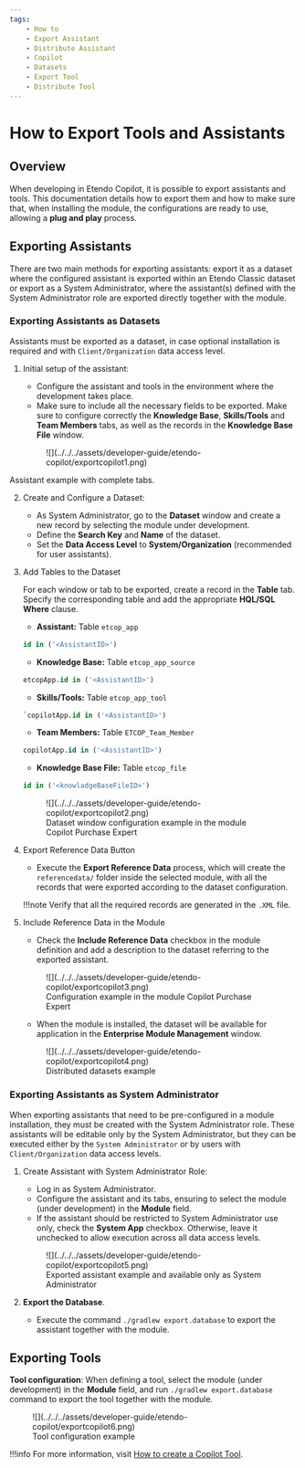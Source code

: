 ```yaml
---
tags:
    - How to
    - Export Assistant
    - Distribute Assistant
    - Copilot
    - Datasets
    - Export Tool
    - Distribute Tool
---
```


# How to Export Tools and Assistants

## Overview

When developing in Etendo Copilot, it is possible to export assistants and tools. This documentation details how to export them and how to make sure that, when installing the module, the configurations are ready to use, allowing a **plug and play** process.

## Exporting Assistants

There are two main methods for exporting assistants: export it as a dataset where the configured assistant is exported within an Etendo Classic dataset or export as a System Administrator, where the assistant(s) defined with the System Administrator role are exported directly together with the module.

### Exporting Assistants as Datasets

Assistants must be exported as a dataset, in case optional installation is required and with `Client/Organization` data access level. 

1. Initial setup of the assistant:
    - Configure the assistant and tools in the environment where the development takes place.
    - Make sure to include all the necessary fields to be exported. Make sure to configure correctly the **Knowledge Base**, **Skills/Tools** and **Team Members** tabs, as well as the records in the **Knowledge Base File** window.

    
    <figure markdown="span">
    ![](../../../assets/developer-guide/etendo-copilot/exportcopilot1.png)
  <figcaption>Assistant example with complete tabs.</figcaption>
</figure>

2. Create and Configure a Dataset:
    - As System Administrator, go to the **Dataset** window and create a new record by selecting the module under development.
    - Define the **Search Key** and **Name** of the dataset.
    - Set the **Data Access Level** to **System/Organization** (recommended for user assistants).

3. Add Tables to the Dataset

    For each window or tab to be exported, create a record in the **Table** tab. Specify the corresponding table and add the appropriate **HQL/SQL Where** clause.

    - **Assistant:** Table `etcop_app` 
    ```sql title="Where Clause"
    id in ('<AssistantID>')
    ```
    - **Knowledge Base:** Table `etcop_app_source`
    ```sql title="Where Clause"
    etcopApp.id in ('<AssistantID>')
    ```
    - **Skills/Tools:** Table `etcop_app_tool`
    ```sql title="Where Clause"
    `copilotApp.id in ('<AssistantID>')
    ```
    - **Team Members:** Table `ETCOP_Team_Member`
    ```sql title="Where Clause"
    copilotApp.id in ('<AssistantID>')
    ```
    - **Knowledge Base File:** Table `etcop_file`
    ```sql title="Where Clause"
    id in ('<knowladgeBaseFileID>')
    ```
    
    <figure markdown="span">
    ![](../../../assets/developer-guide/etendo-copilot/exportcopilot2.png)
    <figcaption>Dataset window configuration example in the module Copilot Purchase Expert</figcaption>
    </figure>

4. Export Reference Data Button
    - Execute the **Export Reference Data** process, which will create the `referencedata/` folder inside the selected module, with all the records that were exported according to the dataset configuration. 

    !!!note
        Verify that all the required records are generated in the `.XML` file.


5. Include Reference Data in the Module
    - Check the **Include Reference Data** checkbox in the module definition and add a description to the dataset referring to the exported assistant.

    <figure markdown="span">
    ![](../../../assets/developer-guide/etendo-copilot/exportcopilot3.png)
    <figcaption>Configuration example in the module Copilot Purchase Expert</figcaption>
    </figure>

    - When the module is installed, the dataset will be available for application in the **Enterprise Module Management** window.

    <figure markdown="span">
    ![](../../../assets/developer-guide/etendo-copilot/exportcopilot4.png)
    <figcaption>Distributed datasets example</figcaption>
    </figure>


### Exporting Assistants as System Administrator

When exporting assistants that need to be pre-configured in a module installation, they must be created with the System Administrator role. These assistants will be editable only by the System Administrator, but they can be executed either by the `System Administrator` or by users with `Client/Organization` data access levels.

1. Create Assistant with System Administrator Role:

    - Log in as System Administrator.
    - Configure the assistant and its tabs, ensuring to select the module (under development) in the **Module** field.
    - If the assistant should be restricted to System Administrator use only, check the **System App** checkbox. Otherwise, leave it unchecked to allow execution across all data access levels.

    <figure markdown="span">
    ![](../../../assets/developer-guide/etendo-copilot/exportcopilot5.png)
    <figcaption>Exported assistant example and available only as System Administrator</figcaption>
    </figure>

2. **Export the Database**.
    - Execute the command `./gradlew export.database` to export the assistant together with the module.

## Exporting Tools

**Tool configuration**: When defining a tool, select the module (under development) in the **Module** field, and run `./gradlew export.database` command to export the tool together with the module.

<figure markdown="span">
![](../../../assets/developer-guide/etendo-copilot/exportcopilot6.png)
<figcaption>Tool configuration example</figcaption>
</figure>

!!!info
    For more information, visit [How to create a Copilot Tool](../how-to-guides/how-to-create-copilot-tools.md).